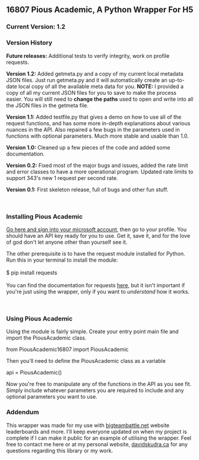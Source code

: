 <h2>16807 Pious Academic, A Python Wrapper For H5</h2>
<h3>Current Version: 1.2 </h3>

<h3>Version History </h3>
<p><b>Future releases:</b> Additional tests to verify integrity, work on profile requests.</p>
<p><b>Version 1.2:</b> Added getmeta.py and a copy of my current local metadata JSON files. Just run getmeta.py and it will automatically create an up-to-date local copy of all the available meta data for you. <b>NOTE:</b> I provided a copy of all my current JSON files for you to save to make the process easier. You will still need to <b>change the paths</b> used to open and write into all the JSON files in the getmeta file.
<p><b>Version 1.1:</b> Added testfile.py that gives a demo on how to use all of the request functions, and has some more in-depth explanations about various nuances in the API. Also repaired a few bugs in the parameters used in functions with optional parameters. Much more stable and usable than 1.0.</p>
<p><b>Version 1.0:</b> Cleaned up a few pieces of the code and added some documentation.</p>
<p><b>Version 0.2:</b> Fixed most of the major bugs and issues, added the rate limit and error classes to have a more operational program. Updated rate limits to support 343's new 1 request per second rate.</p>
<p><b>Version 0.1:</b> First skeleton release, full of bugs and other fun stuff.</p>
<br>

<h3>Installing Pious Academic </h3>
<p><a href="https://developer.haloapi.com/developer">Go here and sign into your microsoft account</a>, then go to your profile. You should have an API key ready for you to use. Get it, save it, and for the love of god don't let anyone other than yourself see it.</p>
<p>The other prerequisite is to have the request module installed for Python. Run this in your terminal to install the module:  
<br>
<br>
    $ pip install requests
<br>
<br>
You can find the documentation for requests <a href="http://docs.python-requests.org/en/latest/">here</a>, but it isn't important if you're just using the wrapper, only if you want to <i>understand</i> how it works.
</p>
<br>
<h3>Using Pious Academic </h3>
<p>Using the module is fairly simple. Create your entry point main file and import the PiousAcademic class.</p>
  from PiousAcademic16807 import PiousAcademic
<p>Then you'll need to define the PiousAcademic class as a variable</p>
  api = PiousAcademic()
<p>Now you're free to manipulate any of the functions in the API as you see fit. Simply include whatever parameters you are required to include and any optional parameters you want to use.</p>
  

<h3>Addendum </h3>
<p>This wrapper was made for my use with <a href="www.bigteambattle.net">bigteambattle.net</a> website leaderboards and more. I'll keep everyone updated on when my project is complete if I can make it public for an example of utilising the wrapper. Feel free to contact me here or at my personal website, <a href="www.davidskudra.ca">davidskudra.ca</a> for any questions regarding this library or my work.</p>
